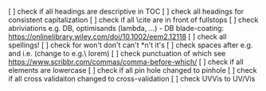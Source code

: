 
[ ] check if all headings are descriptive in TOC 
[ ] check all headings for consistent capitalization
[ ] check if all \cite are in front of fullstops
[ ] check abriviations e.g. DB, optimisands (lambda, ...)
    - DB blade-coating: https://onlinelibrary.wiley.com/doi/10.1002/eem2.12118
[ ] check all spellings!
[ ] check for won't don't can't \*n't it's 
[ ] check spaces after e.g. and i.e.  (change to e.g.\ lorem)
[ ] check punctuation of which see https://www.scribbr.com/commas/comma-before-which/
[ ] check if all elements are lowercase
[ ] check if all pin hole changed to pinhole
[ ] check if all cross validaiton changed to cross-validation
[ ] check UVVis to UV/Vis

